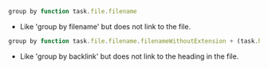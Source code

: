 <!-- placeholder to force blank line before included text -->


```javascript
group by function task.file.filename
```

- Like 'group by filename' but does not link to the file.

```javascript
group by function task.file.filename.filenameWithoutExtension + (task.hasHeading ? (' > ' + task.heading) : '')
```

- Like 'group by backlink' but does not link to the heading in the file.


<!-- placeholder to force blank line after included text -->
